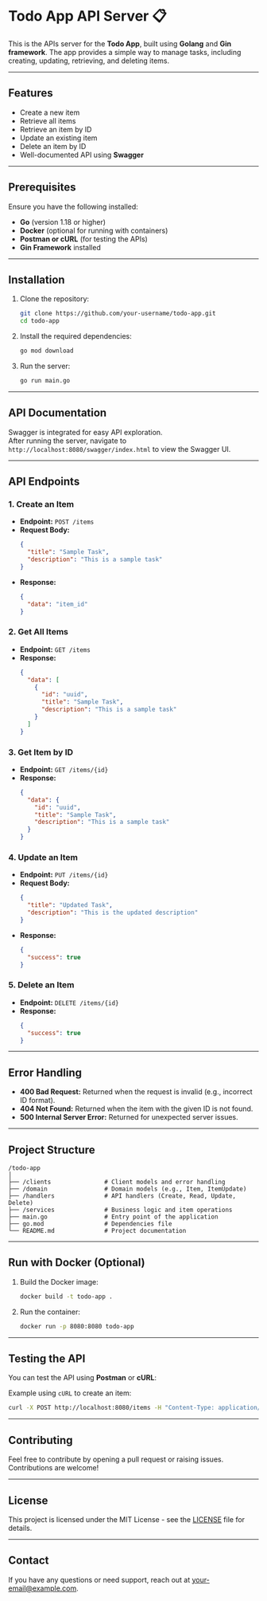 # **Todo App API Server 📋**

This is the APIs server for the **Todo App**, built using **Golang** and **Gin framework**. The app provides a simple way to manage tasks, including creating, updating, retrieving, and deleting items.

---

## **Features**

- Create a new item
- Retrieve all items
- Retrieve an item by ID
- Update an existing item
- Delete an item by ID
- Well-documented API using **Swagger**

---

## **Prerequisites**

Ensure you have the following installed:

- **Go** (version 1.18 or higher)
- **Docker** (optional for running with containers)
- **Postman or cURL** (for testing the APIs)
- **Gin Framework** installed

---

## **Installation**

1. Clone the repository:

   ```bash
   git clone https://github.com/your-username/todo-app.git
   cd todo-app
   ```

2. Install the required dependencies:

   ```bash
   go mod download
   ```

3. Run the server:
   ```bash
   go run main.go
   ```

---

## **API Documentation**

Swagger is integrated for easy API exploration.  
After running the server, navigate to `http://localhost:8080/swagger/index.html` to view the Swagger UI.

---

## **API Endpoints**

### **1. Create an Item**

- **Endpoint:** `POST /items`
- **Request Body:**
  ```json
  {
    "title": "Sample Task",
    "description": "This is a sample task"
  }
  ```
- **Response:**
  ```json
  {
    "data": "item_id"
  }
  ```

### **2. Get All Items**

- **Endpoint:** `GET /items`
- **Response:**
  ```json
  {
    "data": [
      {
        "id": "uuid",
        "title": "Sample Task",
        "description": "This is a sample task"
      }
    ]
  }
  ```

### **3. Get Item by ID**

- **Endpoint:** `GET /items/{id}`
- **Response:**
  ```json
  {
    "data": {
      "id": "uuid",
      "title": "Sample Task",
      "description": "This is a sample task"
    }
  }
  ```

### **4. Update an Item**

- **Endpoint:** `PUT /items/{id}`
- **Request Body:**
  ```json
  {
    "title": "Updated Task",
    "description": "This is the updated description"
  }
  ```
- **Response:**
  ```json
  {
    "success": true
  }
  ```

### **5. Delete an Item**

- **Endpoint:** `DELETE /items/{id}`
- **Response:**
  ```json
  {
    "success": true
  }
  ```

---

## **Error Handling**

- **400 Bad Request:** Returned when the request is invalid (e.g., incorrect ID format).
- **404 Not Found:** Returned when the item with the given ID is not found.
- **500 Internal Server Error:** Returned for unexpected server issues.

---

## **Project Structure**

```
/todo-app
│
├── /clients               # Client models and error handling
├── /domain                # Domain models (e.g., Item, ItemUpdate)
├── /handlers              # API handlers (Create, Read, Update, Delete)
├── /services              # Business logic and item operations
├── main.go                # Entry point of the application
├── go.mod                 # Dependencies file
└── README.md              # Project documentation
```

---

## **Run with Docker (Optional)**

1. Build the Docker image:

   ```bash
   docker build -t todo-app .
   ```

2. Run the container:
   ```bash
   docker run -p 8080:8080 todo-app
   ```

---

## **Testing the API**

You can test the API using **Postman** or **cURL**:

Example using `cURL` to create an item:

```bash
curl -X POST http://localhost:8080/items -H "Content-Type: application/json" -d '{"name": "New Task", "description": "Task details"}'
```

---

## **Contributing**

Feel free to contribute by opening a pull request or raising issues. Contributions are welcome!

---

## **License**

This project is licensed under the MIT License - see the [LICENSE](LICENSE) file for details.

---

## **Contact**

If you have any questions or need support, reach out at [your-email@example.com](mailto:your-email@example.com).
